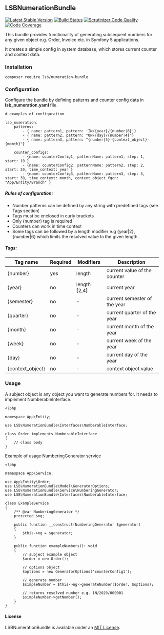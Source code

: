 LSBNumerationBundle
------------------

[![Latest Stable Version](https://poser.pugx.org/lsb/numeration-bundle/v/stable)](https://packagist.org/packages/lsb/numeration-bundle) [![Build Status](https://travis-ci.com/LSBDataWeFeelITPublic/LSBNumerationBundle.svg?branch=master)](https://travis-ci.com/LSBDataWeFeelITPublic/LSBNumerationBundle) [![Scrutinizer Code Quality](https://scrutinizer-ci.com/g/LSBDataWeFeelITPublic/LSBNumerationBundle/badges/quality-score.png?b=master)](https://scrutinizer-ci.com/g/LSBDataWeFeelITPublic/LSBNumerationBundle/?branch=master) [![Code Coverage](https://scrutinizer-ci.com/g/LSBDataWeFeelITPublic/LSBNumerationBundle/badges/coverage.png?b=master)](https://scrutinizer-ci.com/g/LSBDataWeFeelITPublic/LSBNumerationBundle/?branch=master)

This bundle provides functionality of generating subsequent numbers for any given object e.g. Order, Invoice etc. in Symfony 5 applications.
 
It creates a simple config in system database, which stores current counter and context data.


### Installation

```
composer require lsb/numeration-bundle
```

### Configuration
Configure the bundle by defining patterns and counter config data in **lsb_numeration.yaml** file.
```
# examples of configuration

lsb_numeration:
    patterns:
        - { name: pattern1, pattern: 'IN/{year}/{number|6}'}
        - { name: pattern2, pattern: "ON/{day}/{number|4}"}
        - { name: pattern3, pattern: "{number|5}-{context_object}-{month}"}

    counter_configs:
        - {name: counterConfig1, patternName: pattern1, step: 1, start: 10 }
        - {name: counterConfig2, patternName: pattern2, step: 2, start: 20, time_context: year }
        - {name: counterConfig3, patternName: pattern3, step: 3, start: 30, time_context: month, context_object_fqcn: "App/Entity/Branch" }

```
##### Rules of configuration:
* Number patterns can be defined by any string with predefined tags (see Tags section)
* Tags must be enclosed in curly brackets
* Only {number} tag is required
* Counters can work in time context
* Some tags can be followed by a length modifier e.g {year|2}, {number|6} which limits the resolved value to the given length.


##### Tags:
| Tag name | Required | Modifiers | Description |
| ------------- | ------------- | ------------- | ------------ |
| {number}  | yes | length | current value of the counter   |
| {year}  | no | length [2,4] | current year |
| {semester}  | no | - | current semester of the year   |
| {quarter}  | no | - | current quarter of the year   |
| {month}  | no | - | current month of the year  |
| {week}  | no | - | current week of the year   |
| {day}  | no | - | current day of the year  |
| {context_object}  | no | - | context object value  |


### Usage
A subject object is any object you want to generate numbers for. It needs to implement NumberableInterface.

```
<?php

namespace App\Entity;

use LSB\NumerationBundle\Interfaces\NumberableInterface;

class Order implements NumberableInterface
{
    // class body
}
```

Example of usage NumberingGenerator service
```
<?php

namespace App\Service;

use App\Entity\Order;
use LSB\NumerationBundle\Model\GeneratorOptions;
use LSB\NumerationBundle\Service\NumberingGenerator;
use LSB\NumerationBundle\Interfaces\NumberableInterface;

class ExampleService
{
    /** @var NumberingGenerator */
    protected $ng;

    public function __construct(NumberingGenerator $generator)
    {
        $this->ng = $generator;
    }

    public function exampleNumbers(): void
    {
        // subject example object
        $order = new Order();

        // options object
        $options = new GeneratorOptions('counterConfig1');

        // generate number
        $simpleNumber = $this->ng->generateNumber($order, $options);

        // returns resolved number e.g. IN/2020/000001
        $simpleNumber->getNumber(); 
    }
}
```

#### License

LSBNumerationBundle is available under an [MIT License](https://github.com/LSBDataWeFeelITPublic/LSBNumerationBundle/blob/master/LICENSE).
